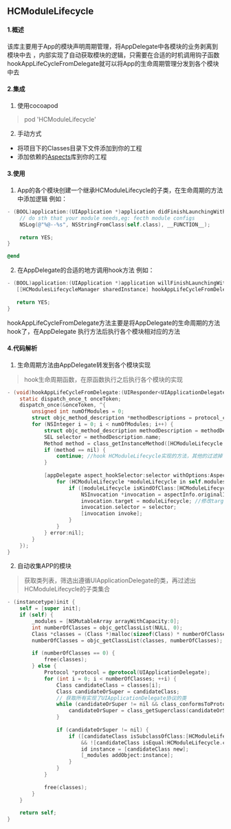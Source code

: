 ## HCModuleLifecycle

#### 1.概述
该库主要用于App的模块声明周期管理，将AppDelegate中各模块的业务剥离到模块中去 ，内部实现了自动获取模块的逻辑，只需要在合适的时机调用钩子函数hookAppLifeCycleFromDelegate就可以将App的生命周期管理分发到各个模块中去
#### 2.集成
1. 使用cocoapod
> pod 'HCModuleLifecycle'
2. 手动方式
 * 将项目下的Classes目录下文件添加到你的工程
 * 添加依赖的[Aspects](https://github.com/steipete/Aspects)库到你的工程
 
#### 3.使用
1. App的各个模块创建一个继承HCModuleLifecycle的子类，在生命周期的方法中添加逻辑
例如：
```objectivec
- (BOOL)application:(UIApplication *)application didFinishLaunchingWithOptions:(NSDictionary *)launchOptions {
    // do sth that your module needs,eg: fecth module configs
    NSLog(@"%@--%s", NSStringFromClass(self.class), __FUNCTION__);
    
    return YES;
}

@end
```

 2. 在AppDelegate的合适的地方调用hook方法
 例如：
 ```objectivec
 - (BOOL)application:(UIApplication *)application willFinishLaunchingWithOptions:(NSDictionary *)launchOptions {
    [[HCModulesLifecycleManager sharedInstance] hookAppLifeCycleFromDelegate:self];
    
    return YES;
}
 ```
 hookAppLifeCycleFromDelegate方法主要是将AppDelegate的生命周期的方法hook了，在AppDelegate 执行方法后执行各个模块相对应的方法

#### 4.代码解析
1. 生命周期方法由AppDelegate转发到各个模块实现
>hook生命周期函数，在原函数执行之后执行各个模块的实现
```objectivec
- (void)hookAppLifeCycleFromDelegate:(UIResponder<UIApplicationDelegate> *)appDelegate {
    static dispatch_once_t onceToken;
    dispatch_once(&onceToken, ^{
        unsigned int numOfModules = 0;
        struct objc_method_description *methodDescriptions = protocol_copyMethodDescriptionList(@protocol(UIApplicationDelegate), NO, YES, &numOfModules); //获取代理方法的方法描述信息
        for (NSInteger i = 0; i < numOfModules; i++) {
            struct objc_method_description methodDescription = methodDescriptions[i];
            SEL selector = methodDescription.name;
            Method method = class_getInstanceMethod([HCModuleLifecycle class], selector);
            if (method == nil) {
                continue; //hook HCModuleLifecycle实现的方法，其他的过滤掉
            }
            
            [appDelegate aspect_hookSelector:selector withOptions:AspectPositionAfter usingBlock:^(id<AspectInfo> aspectInfo){ //AppDelegate执行相应方法之后，在执行模块的方法
                for (HCModuleLifecycle *moduleLifecycle in self.modules) {
                    if ([moduleLifecycle isKindOfClass:[HCModuleLifecycle class]] && [moduleLifecycle respondsToSelector:selector]) {
                        NSInvocation *invocation = aspectInfo.originalInvocation; //原始调用
                        invocation.target = moduleLifecycle; //修改target为模块对象
                        invocation.selector = selector;
                        [invocation invoke];
                    }
                }
            } error:nil];
        }
    });
}
```
2. 自动收集APP的模块
> 获取类列表，筛选出遵循UIApplicationDelegate的类，再过滤出HCModuleLifecycle的子类集合
```objectivec
- (instancetype)init {
    self = [super init];
    if (self) {
        _modules = [NSMutableArray arrayWithCapacity:0];
        int numberOfClasses = objc_getClassList(NULL, 0);
        Class *classes = (Class *)malloc(sizeof(Class) * numberOfClasses);
        numberOfClasses = objc_getClassList(classes, numberOfClasses);
        
        if (numberOfClasses == 0) {
            free(classes);
        } else {
            Protocol *protocol = @protocol(UIApplicationDelegate);
            for (int i = 0; i < numberOfClasses; ++i) {
                Class candidateClass = classes[i];
                Class candidateOrSuper = candidateClass;
                // 获取所有实现了UIApplicationDelegate协议的类
                while (candidateOrSuper != nil && class_conformsToProtocol(candidateOrSuper, protocol) == NO) {
                    candidateOrSuper = class_getSuperclass(candidateOrSuper);
                }
                
                if (candidateOrSuper != nil) {
                    if ([candidateClass isSubclassOfClass:[HCModuleLifecycle class]]
                        && ![candidateClass isEqual:HCModuleLifecycle.class]) {
                        id instance = [candidateClass new];
                        [_modules addObject:instance];
                    }
                }
            }
            
            free(classes);
        }
    }
    
    return self;
}
```
